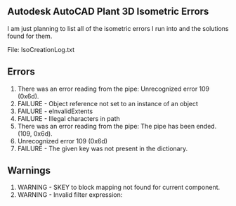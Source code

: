 ## Autodesk AutoCAD Plant 3D Isometric Errors
I am just planning to list all of the isometric errors I run into and the solutions found for them.

File: IsoCreationLog.txt

## Errors
1. There was an error reading from the pipe: Unrecognized error 109 (0x6d).
2. FAILURE - Object reference not set to an instance of an object
3. FAILURE - eInvalidExtents
4. FAILURE - Illegal characters in path
5. There was an error reading from the pipe: The pipe has been ended. (109, 0x6d).
6. Unrecognized error 109 (0x6d)
7. FAILURE - The given key was not present in the dictionary.

## Warnings
1. WARNING - SKEY to block mapping not found for current component.
2. WARNING - Invalid filter expression:
